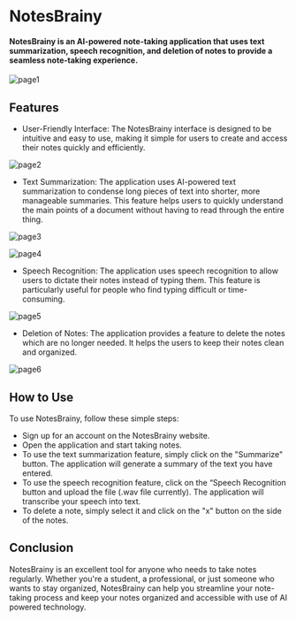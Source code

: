 # NotesBrainy

#### NotesBrainy is an AI-powered note-taking application that uses text summarization, speech recognition, and deletion of notes to provide a seamless note-taking experience.

![page1](https://github.com/AmeenUrRehman/NotesBrainy/assets/83868776/284f2d7b-72dc-4dc1-b017-09d2783ba80c)

## Features
-  User-Friendly Interface: The NotesBrainy interface is designed to be intuitive and easy to use, making it simple for users to create and access their notes quickly and efficiently.

![page2](https://github.com/AmeenUrRehman/NotesBrainy/assets/83868776/01b40dc3-4508-4ea4-8db2-9c73e99a3202)

- Text Summarization: The application uses AI-powered text summarization to condense long pieces of text into shorter, more manageable summaries. This feature helps users to quickly understand the main points of a document without having to read through the entire thing.

![page3](https://github.com/AmeenUrRehman/NotesBrainy/assets/83868776/2a5ace59-bdd2-4f47-9411-5ca5b7598020)

![page4](https://github.com/AmeenUrRehman/NotesBrainy/assets/83868776/ce2b2551-8dc1-44bb-ba3a-9371efe0a22f)

- Speech Recognition: The application uses speech recognition to allow users to dictate their notes instead of typing them. This feature is particularly useful for people who find typing difficult or time-consuming.

![page5](https://github.com/AmeenUrRehman/NotesBrainy/assets/83868776/cb9317ac-0b45-4bef-b244-4852009e9332)

- Deletion of Notes: The application provides a feature to delete the notes which are no longer needed. It helps the users to keep their notes clean and organized.

![page6](https://github.com/AmeenUrRehman/NotesBrainy/assets/83868776/4d71c01c-600c-4fab-a061-524b4d171ad1)

## How to Use

To use NotesBrainy, follow these simple steps:

- Sign up for an account on the NotesBrainy website.
- Open the application and start taking notes.
- To use the text summarization feature, simply click on the "Summarize" button. The application will generate a summary of the text you have entered.
- To use the speech recognition feature, click on the “Speech Recognition button and upload the file (.wav file currently). The application will transcribe your speech into text.
- To delete a note, simply select it and click on the "x" button on the side of the notes.

## Conclusion 

NotesBrainy is an excellent tool for anyone who needs to take notes regularly. Whether you're a student, a professional, or just someone who wants to stay organized, NotesBrainy can help you streamline your note-taking process and keep your notes organized and accessible with use of AI powered technology.


